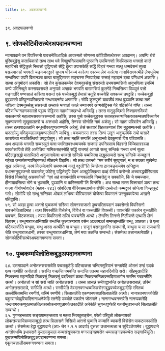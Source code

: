 ```yaml
---
title: ३९. अवटफलवग्गो

---
```

३९. अवटफलवग्गो  


## ९. सोणकोटिवीसत्थेरअपदानवण्णना

नवमापदाने पन विपस्सिनो पावचनेतिआदिकं आयस्मतो सोणस्स कोटिवीसत्थेरस्स अपदानम्। अयम्पि थेरो पुरिमबुद्धेसु कताधिकारो तत्थ तत्थ भवे विवट्टूपनिस्सयानि पुञ्ञानि उपचिनन्तो विपस्सिस्स भगवतो काले महाविभवे सेट्ठिकुले निब्बत्तो वुद्धिप्पत्तो सेट्ठि हुत्वा उपासकेहि सद्धिं विहारं गन्त्वा सत्थु धम्मदेसनं सुत्वा पसन्नमानसो भगवतो चङ्कमनट्ठाने सुधाय परिकम्मं कारेत्वा एकञ्च लेणं कारेत्वा नानाविरागवत्थेहि लेणभूमिया सन्थरित्वा उपरि वितानञ्च कत्वा चातुद्दिसस्स सङ्घस्स निय्यादेत्वा सत्ताहं महादानं दत्वा पणिधानं अकासि। सत्था अनुमोदनं अकासि। सो तेन कुसलकम्मेन देवमनुस्सेसु संसरन्तो उभयसम्पत्तियो अनुभवित्वा इमस्मिं कप्पे परिनिब्बुते कस्सपदसबले अनुप्पन्ने अम्हाकं भगवति बाराणसियं कुलगेहे निब्बत्तित्वा विञ्ञुतं पत्तो गङ्गातीरे पण्णसालं करित्वा वसन्तं एकं पच्चेकबुद्धं तेमासं चतूहि पच्चयेहि सक्कच्चं उपट्ठहि। पच्चेकबुद्धो वुट्ठवस्सो परिपुण्णपरिक्खारो गन्धमादनमेव अगमासि। सोपि कुलपुत्तो यावजीवं तत्थ पुञ्ञानि कत्वा ततो चवित्वा देवमनुस्सेसु संसरन्तो अम्हाकं भगवतो काले चम्पानगरे अग्गसेट्ठिस्स गेहे पटिसन्धिं गण्हि। तस्स पटिसन्धिग्गहणकालतो पट्ठाय सेट्ठिस्स महाभोगक्खन्धो अभिवड्ढि। तस्स मातुकुच्छितो निक्खमनदिवसे सकलनगरे महालाभसक्कारसम्मानो अहोसि, तस्स पुब्बे पच्चेकबुद्धस्स सतसहस्सग्घनिकरत्तकम्बलपरिच्चागेन सुवण्णवण्णो सुखुमालतरो च अत्तभावो अहोसि, तेनस्स सोणोति नामं अकंसु। सो महता परिवारेन अभिवड्ढि। तस्स हत्थपादतलानि बन्धुजीवकपुप्फवण्णानि अहेसुं, तेसं सतवारं विहतकप्पासं विय मुदुसम्फस्सो अहोसि। पादतलेसु मणिकुण्डलावट्टवण्णलोमानि जायिंसु। वयप्पत्तस्स तस्स तिण्णं उतूनं अनुच्छविके तयो पासादे कारापेत्वा नाटकित्थियो उपट्ठापेसुम्। सो तत्थ महतिं सम्पत्तिं अनुभवन्तो देवकुमारो विय पटिवसति।  
अथ अम्हाकं भगवति सब्बञ्ञुतं पत्वा पवत्तितवरधम्मचक्के राजगहं उपनिस्साय विहरन्ते बिम्बिसाररञ्ञा पक्कोसापितो तेहि असीतिया गामिकसहस्सेहि सद्धिं राजगहं आगतो सत्थु सन्तिकं गन्त्वा धम्मं सुत्वा पटिलद्धसद्धो मातापितरो अनुजानापेत्वा भगवतो सन्तिके पब्बजित्वा लद्धूपसम्पदो सत्थु सन्तिके कम्मट्ठानं गहेत्वा जनसंसग्गपरिहरणत्थं सीतवने विहासि। सो तत्थ वसन्तो ‘‘मम सरीरं सुखुमालं, न च सक्का सुखेनेव सुखं अधिगन्तुं, कायं किलमेत्वापि समणधम्मं कातुं वट्टती’’ति चिन्तेत्वा ठानचङ्कममेव अधिट्ठाय पधानमनुयुञ्जन्तो पादतलेसु फोटेसु उट्ठितेसुपि वेदनं अज्झुपेक्खित्वा दळ्हं वीरियं करोन्तो अच्चारद्धवीरियताय विसेसं निब्बत्तेतुं असक्कोन्तो ‘‘एवं अहं वायमन्तोपि मग्गफलानि निब्बत्तेतुं न सक्कोमि, किं मे पब्बज्जाय, हीनायावत्तित्वा भोगे च भुञ्जामि, पुञ्ञानि च करिस्सामी’’ति चिन्तेसि। अथ सत्था तस्स चित्ताचारं ञत्वा तत्थ गन्त्वा वीणोपमोवादेन (महाव॰ २४३) ओवदित्वा वीरियसमतायोजनविधिं दस्सेन्तो कम्मट्ठानं सोधेत्वा गिज्झकूटं गतो। सोणोपि खो सत्थु सन्तिका ओवादं लभित्वा वीरियसमतं योजेत्वा विपस्सनं उस्सुक्कापेत्वा अरहत्ते पतिट्ठासि।  
४९. सो अरहा हुत्वा अत्तनो पुब्बकम्मं सरित्वा सोमनस्सजातो पुब्बचरितापदानं पकासेन्तो विपस्सिनो पावचनेतिआदिमाह। तत्थ विपस्सीति विसेसेन, विविधं वा पस्सतीति विपस्सी। पावचनेति पकारेन वुच्चतीति पावचनं, पिटकत्तयम्। तस्स विपस्सिनो तस्मिं पावचनेति अत्थो। लेणन्ति लिनन्ते निलीयन्ते एत्थाति लेणं विहारम्। बन्धुमाराजधानियाति बन्धन्ति कुलपरम्पराय वसेन अञ्ञमञ्ञं सम्बज्झन्तीति बन्धू, ञातका। ते एत्थ पटिवसन्तीति बन्धुमा, बन्धु अस्स अत्थीति वा बन्धुमा। राजूनं वसनट्ठानन्ति राजधानी, बन्धुमा च सा राजधानी चेति बन्धुमाराजधानी, तस्सा बन्धुमाराजधानिया, लेणं मया कतन्ति सम्बन्धो। सेसमेत्थ उत्तानत्थमेवाति।  
सोणकोटिवीसत्थेरअपदानवण्णना समत्ता।  


## १०. पुब्बकम्मपिलोतिकबुद्धअपदानवण्णना

६४. दसमापदाने अनोतत्तसरासन्नेति पब्बतकूटेहि पटिच्छन्नत्ता चन्दिमसूरियानं सन्तापेहि ओतत्तं उण्हं उदकं एत्थ नत्थीति अनोतत्तो। सरन्ति गच्छन्ति पभवन्ति सन्दन्ति एतस्मा महानदियोति सरो। सीहमुखादीहि निक्खन्ता महानदियो तिक्खत्तुं तिक्खत्तुं पदक्खिणं कत्वा निक्खन्तनिक्खन्तदिसाभागेन सरन्ति गच्छन्तीति अत्थो। अनोतत्तो च सो सरो चाति अनोतत्तसरो । तस्स आसन्नं समीपट्ठानन्ति अनोतत्तसरासन्नं, तस्मिं अनोतत्तसरासन्ने, समीपेति अत्थो। रमणीयेति देवदानवगन्धब्बकिन्नरोरगबुद्धपच्चेकबुद्धादीहि रमितब्बं अल्लीयितब्बन्ति रमणीयं, तस्मिं रमणीये। सिलातलेति एकग्घनपब्बतसिलातलेति अत्थो। नानारतनपज्जोतेति पदुमरागवेळुरियादिनानाअनेकेहि रतनेहि पज्जोते पकारेन जोतमाने। नानागन्धवनन्तरेति नानप्पकारेहि चन्दनागरुकप्पूरतमालतिलकासोकनागपुन्नागकेतकादीहि अनेकेहि सुगन्धपुप्फेहि गहनीभूतवनन्तरे सिलातलेति सम्बन्धो।  
६५. गुणमहन्तताय सङ्ख्यामहन्तताय च महता भिक्खुसङ्घेन, परेतो परिवुतो लोकनायको लोकत्तयसामिसम्मासम्बुद्धो तत्थ सिलासने निसिन्नो अत्तनो पुब्बानि कम्मानि ब्याकरी विसेसेन पाकटमकासीति अत्थो। सेसमेत्थ हेट्ठा बुद्धापदाने (अप॰ थेर १.१.१ आदयो) वुत्तत्ता उत्तानत्थत्ता च सुविञ्ञेय्यमेव। बुद्धापदाने अन्तोगधम्पि इधापदाने कुसलाकुसलं कम्मसंसूचकत्ता वग्गसङ्गहवसेन धम्मसङ्गाहकत्थेरा सङ्गायिंसूति।  
पुब्बकम्मपिलोतिकबुद्धअपदानवण्णना समत्ता।  
एकूनचत्तालीसमवग्गवण्णना समत्ता।  